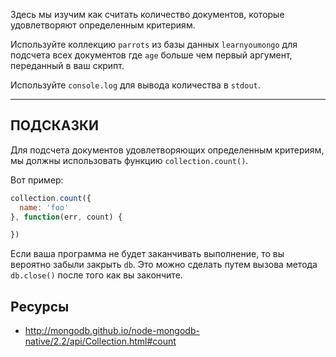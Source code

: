Здесь мы изучим как считать количество документов, которые удовлетворяют 
определенным критериям.

Используйте коллекцию `parrots` из базы данных `learnyoumongo` для подсчета 
всех документов где `age` больше чем первый аргумент, переданный в ваш скрипт.

Используйте `console.log` для вывода количества в `stdout`.

-----------------------------------------------------------
## ПОДСКАЗКИ

Для подсчета документов удовлетворяющих определенным критериям,
мы должны использовать функцию `collection.count()`.

Вот пример:

```js
collection.count({
  name: 'foo'
}, function(err, count) {

})
```

Если ваша программа не будет заканчивать выполнение, то вы вероятно забыли закрыть `db`. 
Это можно сделать путем вызова метода `db.close()` после того как вы закончите.

## Ресурсы
* http://mongodb.github.io/node-mongodb-native/2.2/api/Collection.html#count
